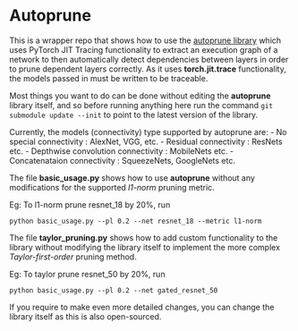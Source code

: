 Autoprune
=
This is a wrapper repo that shows how to use the 
[autoprune library](https://github.com/ICIdsl/autoprune) which uses PyTorch JIT
Tracing functionality to extract an execution graph of a network to then automatically detect
dependencies between layers in order to prune dependent layers correctly. As it uses 
**torch.jit.trace** functionality, the models passed in must be written to be traceable.

Most things you want to do can be done without editing the **autoprune** library itself, and so
before running anything here run the command `git submodule update --init` to point to the latest
version of the library.

Currently, the models (connectivity) type supported by autoprune are:
    - No special connectivity : AlexNet, VGG, etc.
    - Residual connectivity : ResNets etc.
    - Depthwise convolution connectivity : MobileNets etc.
    - Concatenataion connectivity : SqueezeNets, GoogleNets etc.

The file **basic_usage.py** shows how to use **autoprune** without any modifications for the 
supported *l1-norm* pruning metric. 

Eg: To l1-norm prune resnet_18 by 20%, run 
```
python basic_usage.py --pl 0.2 --net resnet_18 --metric l1-norm
```

The file **taylor_pruning.py** shows how to add custom functionality to the library without 
modifying the library itself to implement the more complex *Taylor-first-order* pruning method.

Eg: To taylor prune resnet_50 by 20%, run 
```
python basic_usage.py --pl 0.2 --net gated_resnet_50
```

If you require to make even more detailed changes, you can change the library itself as this is
also open-sourced.

